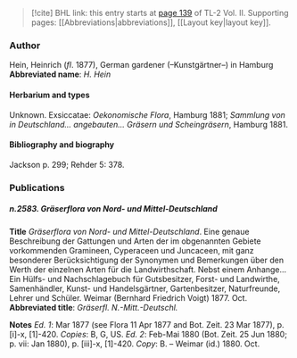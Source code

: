 > [!cite] BHL link: this entry starts at [page 139](https://www.biodiversitylibrary.org/page/33068381) of TL-2 Vol. II.
> Supporting pages: [[Abbreviations|abbreviations]], [[Layout key|layout key]].

### Author

Hein, Heinrich (*fl*. 1877), German gardener (–Kunstgärtner–) in Hamburg 
**Abbreviated name**: *H. Hein*

#### Herbarium and types

Unknown. Exsiccatae: *Oekonomische Flora*, Hamburg 1881; *Sammlung von in Deutschland... angebauten... Gräsern und Scheingräsern*, Hamburg 1881.

#### Bibliography and biography

Jackson p. 299; Rehder 5: 378.

### Publications

##### n.2583. Gräserflora von Nord- und Mittel-Deutschland

**Title**
*Gräserflora von Nord- und Mittel-Deutschland*. Eine genaue Beschreibung der Gattungen und Arten der im obgenannten Gebiete vorkommenden Gramineen, Cyperaceen und Juncaceen, mit ganz besonderer Berücksichtigung der Synonymen und Bemerkungen über den Werth der einzelnen Arten für die Landwirthschaft. Nebst einem Anhange... Ein Hülfs- und Nachschlagebuch für Gutsbesitzer, Forst- und Landwirthe, Samenhändler, Kunst- und Handelsgärtner, Gartenbesitzer, Naturfreunde, Lehrer und Schüler. Weimar (Bernhard Friedrich Voigt) 1877. Oct.
**Abbreviated title**: *Gräserfl. N.-Mitt.-Deutschl.*

**Notes**
*Ed. 1*: Mar 1877 (see Flora 11 Apr 1877 and Bot. Zeit. 23 Mar 1877), p. \[i\]-x, \[1\]-420. *Copies*: B, G, US.
*Ed. 2*: Feb-Mai 1880 (Bot. Zeit. 25 Jun 1880; p. vii: Jan 1880), p. \[iii\]-x, \[1\]-420. *Copy*: B. – Weimar (id.) 1880. Oct.


